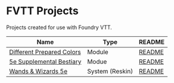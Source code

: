 # FVTT Projects
Projects created for use with Foundry VTT.
 
| Name | Type | README |
|------|------|--------|
|[Different Prepared Colors](https://github.com/sparkcity/fvtt-colors)|Module|[README](https://github.com/sparkcity/fvtt-colors/blob/master/README.md)|
|[5e Supplemental Bestiary](https://github.com/sparkcity/fvtt-supplementalbestiary)|Modue|[README](https://github.com/sparkcity/fvtt-supplementalbestiary/blob/master/readme.md)|
|[Wands & Wizards 5e](https://github.com/sparkcity/fvtt-waw)|System (Reskin)|[README](https://github.com/sparkcity/fvtt-waw/blob/master/README.md)|